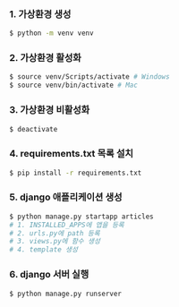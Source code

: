 ### 1. 가상환경 생성 

```bash
$ python -m venv venv
```

### 2. 가상환경 활성화

```bash
$ source venv/Scripts/activate # Windows
$ source venv/bin/activate # Mac
```

### 3. 가상환경 비활성화

```bash
$ deactivate
```

### 4. requirements.txt 목록 설치

```bash
$ pip install -r requirements.txt
```

### 5. django 애플리케이션 생성

```bash
$ python manage.py startapp articles
# 1. INSTALLED_APPS에 앱을 등록
# 2. urls.py에 path 등록
# 3. views.py에 함수 생성
# 4. template 생성
```

### 6. django 서버 실행

```bash
$ python manage.py runserver
```